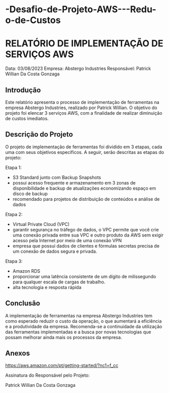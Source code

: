 # -Desafio-de-Projeto-AWS---Redu-o-de-Custos
# RELATÓRIO DE IMPLEMENTAÇÃO DE SERVIÇOS AWS

Data: 03/08/2023
Empresa: Abstergo Industries 
Responsável: Patrick Willian Da Costa Gonzaga

## Introdução
Este relatório apresenta o processo de implementação de ferramentas na empresa Abstergo Industries, realizado por Patrick Willian.
 O objetivo do projeto foi elencar 3 serviços AWS, com a finalidade de realizar diminuição de custos imediatos.

## Descrição do Projeto
O projeto de implementação de ferramentas foi dividido em 3 etapas, cada uma com seus objetivos específicos. A seguir, serão descritas as etapas do projeto:

Etapa 1: 
- S3 Standard junto com Backup Snapshots
- possui acesso frequente e armazenamento em 3 zonas de disponibilidade e backup de atualizações economizando espaço em disco de backup 
- recomendado para projetos de distribuição de conteúdos e análise de dados 

Etapa 2: 
- Virtual Private Cloud (VPC)
- garantir segurança no tráfego de dados, o VPC permite que você crie uma conexão privada entre sua VPC e outro produto da AWS sem exigir acesso pela Internet por meio de uma conexão VPN
- empresa que possui dados de clientes e fórmulas secretas precisa de um conexão de dados segura e privada.

Etapa 3: 
- Amazon RDS
- proporcionar uma latência consistente de um dígito de milissegundo para qualquer escala de cargas de trabalho.
- alta tecnologia e resposta rápida



## Conclusão
A implementação de ferramentas na empresa Abstergo Industries tem como esperado reduzir o custo da operação, o que aumentará a eficiência e a produtividade da empresa. Recomenda-se a continuidade da utilização das ferramentas implementadas e a busca por novas tecnologias que possam melhorar ainda mais os processos da empresa.

## Anexos

https://aws.amazon.com/pt/getting-started/?nc1=f_cc

Assinatura do Responsável pelo Projeto:

Patrick Willian Da Costa Gonzaga
